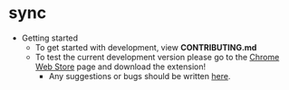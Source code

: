 # sync
* Getting started
  * To get started with development, view **CONTRIBUTING.md**
  * To test the current development version please go to the [Chrome Web Store](https://chrome.google.com/webstore/detail/aoifmjackfcjdbnkpgjcljiedejlnimj/publish-accepted?authUser=0&hl=en-US) page and download the extension!
    * Any suggestions or bugs should be written [here](https://github.com/ajchili/sync/issues).
